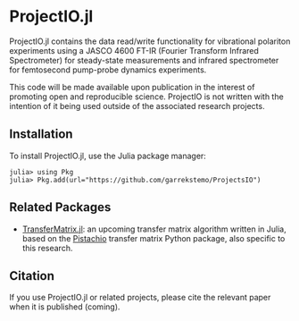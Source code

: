 # ProjectIO.jl

ProjectIO.jl contains the data read/write functionality for 
vibrational polariton experiments using a JASCO 4600 FT-IR 
(Fourier Transform Infrared Spectrometer) for steady-state measurements
and infrared spectrometer for femtosecond pump-probe dynamics experiments.

This code will be made available upon publication in the interest
of promoting open and reproducible science. ProjectIO is not written with 
the intention of it being used outside of the associated research projects.


## Installation

To install ProjectIO.jl, use the Julia package manager:

```
julia> using Pkg
julia> Pkg.add(url="https://github.com/garrekstemo/ProjectsIO")
```

## Related Packages

- [TransferMatrix.jl](https://github.com/garrekstemo/TransferMatrix.jl):
an upcoming transfer matrix algorithm written in Julia, based on the 
[Pistachio](https://github.com/garrekstemo/pistachio) transfer matrix 
Python package, also specific to this research.

## Citation

If you use ProjectIO.jl or related projects, please cite the relevant paper
when it is published (coming).
